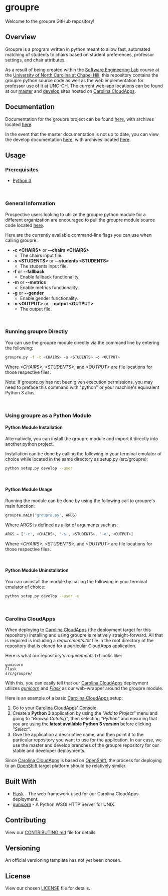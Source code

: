 # groupre

Welcome to the groupre GitHub repository!

## Overview

Groupre is a program written in python meant to allow fast, automated matching of students to chairs based on student preferences, professor settings, and chair attributes.

As a result of being created within the [Software Engineering Lab][COMP 523] course at the [University of North Carolina at Chapel Hill][UNC-CH], this repository contains the groupre python source code as well as the web implementation for professor use of it at UNC-CH. The current web-app locations can be found at our [master][CloudApps-master] and [develop][CloudApps-develop] sites hosted on [Carolina CloudApps][Carolina CloudApps].

## Documentation

Documentation for the groupre project can be found [here][masterDocs], with archives located [here][masterDocsArchive].

In the event that the master documentation is not up to date, you can view the develop documentation [here][developDocs], with archives located [here][developDocsArchive].

## Usage

### Prerequisites

* [Python 3][Python3]

<br>

### General Information

Prospective users looking to utilize the groupre python module for a different organization are encouraged to pull the groupre module source code located [here][masterSrc].

Here are the currently available command-line flags you can use when calling groupre:

* **-c \<CHAIRS>** or **--chairs \<CHAIRS>**
  * The chairs input file.
* **-s \<STUDENTS>** or **--students \<STUDENTS>**
  * The students input file.
* **-f** or **--fallback**
  * Enable fallback functionality.
* **-m** or **--metrics**
  * Enable metrics functionality.
* **-g** or **--gender**
  * Enable gender functionality.
* **-o \<OUTPUT>** or **--output \<OUTPUT>**
  * The output file.

<br>

### Running groupre  Directly

You can use the groupre module directly via the command line by entering the following:

```bash
groupre.py -f -c <CHAIRS> -s <STUDENTS> -o <OUTPUT>
```

Where _\<CHAIRS>_, _\<STUDENTS>_, and _\<OUTPUT>_ are file locations for those respective files.

Note: If groupre.py has not been given execution permissions, you may need to preface this command with "python" or your machine's equivalent Python 3 alias.

<br>

### Using groupre as a Python Module

#### Python Module Installation

Alternatively, you can install the groupre module and import it directly into another python project.

Installation can be done by calling the following in your terminal emulator of choice while located in the same directory as setup.py (src/groupre):

<!-- **For Users:**

```bash
python setup.py install
```

**For Developers:** -->

```bash
python setup.py develop --user
```

<br>

#### Python Module Usage

Running the module can be done by using the following call to groupre's main function:

```python
groupre.main('groupre.py', ARGS)
```

Where ARGS is defined as a list of arguments such as:

```python
ARGS = ['-c', <CHAIRS>, '-s', <STUDENTS>, '-o', <OUTPUT>]
```

Where _\<CHAIRS>_, _\<STUDENTS>_, and _\<OUTPUT>_ are file locations for those respective files.

<br>

<!-- **For Developers:**  -->

#### Python Module Uninstallation

You can uninstall the module by calling the following in your terminal emulator of choice:

```bash
python setup.py develop --user -u
```

<br>

### Carolina CloudApps

When deploying to [Carolina CloudApps][Carolina CloudApps] (the deployment target for this repository) installing and using groupre is relatively straight-forward. All that is required is including a *requirements.txt* file in the root directory of the repository that is cloned for a particular CloudApps application.

Here is what our repository's *requirements.txt* looks like:

```pip requirements
gunicorn
Flask
src/groupre/
```

With this, you can easily tell that our [Carolina CloudApps][Carolina CloudApps] deployment utilizes *[gunicorn][gunicorn]* and *[Flask][Flask]* as our web-wrapper around the groupre module.

Here is an example of a basic [Carolina CloudApps][Carolina CloudApps] setup:

1. Go to your [Carolina CloudApps' Console][CloudApps_console].
2. Create a **Python 3** application by using the *"Add to Project"* menu and going to *"Browse Catalog"*, then selecting *"Python"* and ensuring that you are using the **latest available Python 3 version** before clicking *"Select"*.
3. Give the application a descriptive name, and then point it to the particular repository you want to use for the application. In our case, we use the master and develop branches of the groupre repository for our stable and developer deployments.

Since [Carolina CloudApps][Carolina CloudApps] is based on [OpenShift][OpenShift], the process for deploying to an [OpenShift][OpenShift] target platform should be relatively similar.

## Built With

* [Flask][Flask] - The web framework used for our Carolina CloudApps deployment.
* [gunicorn][gunicorn] - A Python WSGI HTTP Server for UNIX.

## Contributing

View our [CONTRIBUTING.md][contributing_file] file for details.

## Versioning

An official versioning template has not yet been chosen.

## License

View our chosen [LICENSE][license_file] file for details.

<!-- Begin References -->
[UNC-CH]: https://www.unc.edu/
[COMP 523]: https://wwwx.cs.unc.edu/Courses/comp523-f17/deliverables.php
[CloudApps-master]: http://master-groupre.cloudapps.unc.edu/
[CloudApps-develop]: http://develop-groupre.cloudapps.unc.edu/
[Carolina CloudApps]: https://cloudapps.unc.edu/
[CloudApps_console]: https://console.cloudapps.unc.edu
[masterSrc]: https://github.com/jeyerena/ClassTeamBuilder/tree/master/src/groupre
[masterDocs]: https://github.com/jeyerena/ClassTeamBuilder/tree/master/docs
[masterDocsArchive]: https://github.com/jeyerena/ClassTeamBuilder/tree/master/docs/archive
[developDocs]: https://github.com/jeyerena/ClassTeamBuilder/tree/develop/docs
[developDocsArchive]: https://github.com/jeyerena/ClassTeamBuilder/tree/develop/docs/archive
[Flask]: http://flask.pocoo.org/
[OpenShift]: https://www.openshift.com/
[contributing_file]: https://github.com/jeyerena/ClassTeamBuilder/tree/master/CONTRIBUTING.md
[license_file]: https://github.com/jeyerena/ClassTeamBuilder/blob/master/LICENSE
[Python3]: https://www.python.org/downloads/release/python-363/
[gunicorn]: http://gunicorn.org/
<!-- End References -->